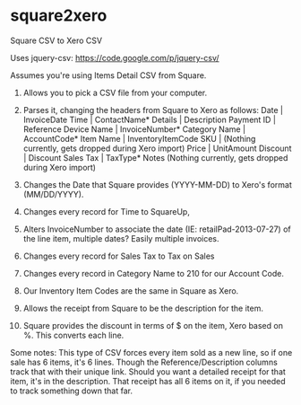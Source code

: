square2xero
===========

Square CSV to Xero CSV

Uses jquery-csv: https://code.google.com/p/jquery-csv/

Assumes you're using Items Detail CSV from Square.

1) Allows you to pick a CSV file from your computer.

2) Parses it, changing the headers from Square to Xero as follows:
  Date | InvoiceDate
  Time | ContactName*
  Details | Description
  Payment ID | Reference
  Device Name | InvoiceNumber*
  Category Name | AccountCode*
  Item Name | InventoryItemCode
  SKU | (Nothing currently, gets dropped during Xero import)
  Price | UnitAmount
  Discount | Discount
  Sales Tax | TaxType*
  Notes (Nothing currently, gets dropped during Xero import)

3) Changes the Date that Square provides (YYYY-MM-DD) to Xero's format (MM/DD/YYYY). 

4) Changes every record for Time to SquareUp, 

5) Alters InvoiceNumber to associate the date (IE: retailPad-2013-07-27) of the line item, multiple dates? Easily multiple invoices.

6) Changes every record for Sales Tax to Tax on Sales

7) Changes every record in Category Name to 210 for our Account Code.

8) Our Inventory Item Codes are the same in Square as Xero.

9) Allows the receipt from Square to be the description for the item.

10) Square provides the discount in terms of $ on the item, Xero based on %. This converts each line.

Some notes: This type of CSV forces every item sold as a new line, so if one sale has 6 items, it's 6 lines. Though the Reference/Description columns track that with their unique link. Should you want a detailed receipt for that item, it's in the description. That receipt has all 6 items on it, if you needed to track something down that far.


